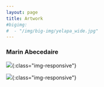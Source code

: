 ```yaml
---
layout: page
title: Artwork
#bigimg:
#  - "/img/big-img/yelapa_wide.jpg"
---
```

### Marin Abecedaire

![](/img/big-img/abcdére_marin.png){:class="img-responsive"}

![](/img/big-img/cavern.jpg){:class="img-responsive"}


